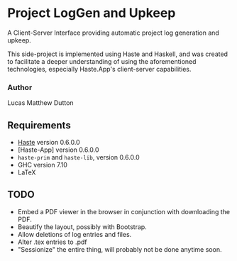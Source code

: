 # Project LogGen and Upkeep
A Client-Server Interface providing automatic project log generation and upkeep.

This side-project is implemented using Haste and Haskell, and was created to
facilitate a deeper understanding of using the aforementioned technologies,
especially Haste.App's client-server capabilities.

### Author
Lucas Matthew Dutton

Requirements
------------
* [Haste](http://haste-lang.org) version 0.6.0.0
* [Haste-App] version 0.6.0.0
* `haste-prim` and `haste-lib`, version 0.6.0.0
* GHC version 7.10
* LaTeX

TODO
----
* Embed a PDF viewer in the browser in conjunction with downloading the PDF.
* Beautify the layout, possibly with Bootstrap.
* Allow deletions of log entries and files.
* Alter .tex entries to .pdf
* "Sessionize" the entire thing, will probably not be done anytime soon.

